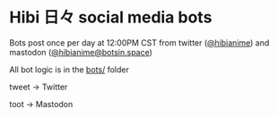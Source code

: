 # Hibi 日々 social media bots

Bots post once per day at 12:00PM CST from twitter ([@hibianime](https://twitter.com/hibianime)) and mastodon ([@hibianime@botsin.space](https://botsin.space/web/accounts/250525))

All bot logic is in the [bots/](https://gitlab.com/spongechameleon/hibi/-/tree/twitter-bot/bots) folder

tweet -> Twitter

toot -> Mastodon
